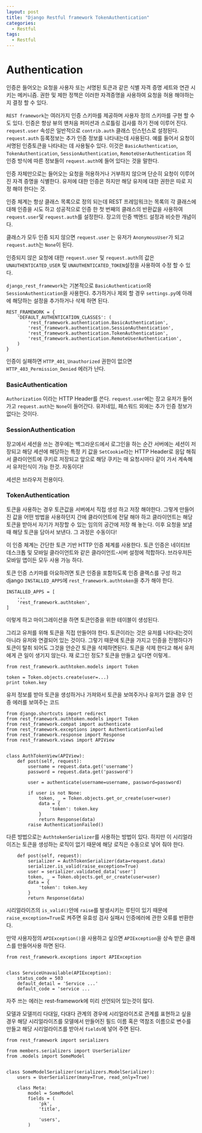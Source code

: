 ```yaml
---
layout: post
title: "Django Restful framework TokenAuthentication"
categories:
  - Restful
tags:
  - Restful
---
```


# Authentication

인증은 들어오는 요청을 사용자 또는 서명된 토큰과 같은 식별 자격 증명 세트와 연관 시키는 메커니즘. 권한 및 제한 정책은 이러한 자격증명을 사용하여 요청을 허용 해야하는지 결정 할 수 있다.

`REST framework`는 여러가지 인증 스키마를 제공하며 사용자 정의 스키마를 구현 할 수도 있다.
인증은 항상 뷰의 맨처음 퍼미션과 스로틀링 검사를 하기 전에 이루어 진다.
`request.user` 속성은 일반적으로 `contrib.auth` 클래스 인스턴스로 설정된다.
`request.auth` 등록정보는 추가 인증 정보를 나타내는데 사용된다. 예를 들어서 요청이 서명된 인증토큰을 나타내는 데 사용될수 있다. 이것은 `BasicAuthentication`, `TokenAuthentication`, `SessionAuthentication`, `RemoteUserAuthentication` 의 인증 방식에 따른 정보들이 `request.auth`에 들어 있다는 것을 말한다.

인증 자체만으로는 들어오는 요청을 허용하거나 거부하지 않으며 단순히 요청이 이루어진 자격 증명을 식별한다. 유저에 대한 인증은 하지만 해당 유저에 대한 권한은 따로 지정 해야 한다는 것.

 인증 체계는 항상 클래스 목록으로 정의 되는데 REST 프레임워크는 목록의 각 클래스에 대해 인증을 시도 하고 성공적으로 인증 한 첫 번째의 클래스의 반환값을 사용하여 `request.user`및 `request.auth`를 설정한다. 장고의 인증 백엔드 설정과 비슷한 개념이다.
 
 클래스가 모두 인증 되지 않으면 `request.user` 는 유저가 `AnonymousUser`가 되고 `request.auth`는 `None`이 된다.
 
 인증되지 않은 요청에 대한 `request.user` 및 `request.auth`의 값은 `UNAUTHENTICATED_USER` 및 `UNAUTHENTICATED_TOKEN`설정을 사용하여 수정 할 수 있다.
 
 `django_rest_framework`는 기본적으로 `BasicAuthentication`와 `SessionAuthentication`을 사용한다. 추가하거나 제외 할 경우 `settings.py`에 아래에 해당하는 설정을 추가하거나 삭제 하면 된다.
 
```
REST_FRAMEWORK = {
    'DEFAULT_AUTHENTICATION_CLASSES': (
        'rest_framework.authentication.BasicAuthentication',
        'rest_framework.authentication.SessionAuthentication',
        'rest_framework.authentication.TokenAuthentication',
        'rest_framework.authentication.RemoteUserAuthentication',
    )
}
```

인증이 실패하면 `HTTP_401_Unauthorized` 권한이 없으면 `HTTP_403_Permission_Denied` 에러가 난다.

### BasicAuthentication
`Authorization` 이라는 HTTP Header를 쓴다. `request.user`에는 장고 유저가 들어가고 `request.auth`는 `None`이 들어간다. 유저네임, 패스워드 외에는 추가 인증 정보가 없다는 것이다.


### SessionAuthentication
장고에서 세션을 쓰는 경우에는 백그라운드에서 로그인을 하는 순간 서버에는 세션이 저장되고 해당 세션에 해당하는 특정 키 값을 `SetCookie`라는 HTTP Header로 응답 해줘서 클라이언트에 쿠키로 저장되고 앞으로 해당 쿠키는 매 요청시마다 같이 가서 계속해서 유저인식이 가능 한것. 자동이다!

세션은 브라우저 전용이다.

### TokenAuthentication
토큰을 사용하는 경우 토큰값을 서버에서 직접 생성 하고 저장 해야한다. 그렇게 만들어진 값을 어떤 방법을 사용하던지 간에 클라이언트에 전달 해야 하고 클라이언트는 해당 토큰을 받아서 자기가 저장할 수 있는 임의의 공간에 저장 해 놓는다. 이후 요청을 보낼때 해당 토큰을 담아서 보낸다. 그 과정은 수동이다!

이 인증 체계는 간단한 토큰 기반 HTTP 인증 체계를 사용한다. 토큰 인증은 네이티브 데스크톱 및 모바일 클라이언트와 같은 클라이언트-서버 설정에 적합하다. 브라우저든 모바일 앱이든 모두 사용 가능 하다.

토큰 인증 스키마를 아요하려면 토큰 인증을 포함하도록 인증 클랙스를 구성 하고 django `INSTALLED_APPS`에 `rest_framework.authtoken`을 추가 해야 한다.
```
INSTALLED_APPS = [
    ...
    'rest_framework.authtoken',
]
```
이렇게 하고 마이그레이션을 하면 토큰인증을 위한 테이블이 생성된다.

그리고 유저를 위해 토큰을 직접 만들어야 한다. 
토큰이라는 것은 유저를 나타내는것이 아니라 유저와 연결되어 있는 것이다. 그렇기 때문에 토큰을 가지고 인증을 진행하다가 토큰이 탈취 되어도 그것을 안순간 토큰을 삭제하면된다. 토큰을 삭제 한다고 해서 유저에게 큰 일이 생기지 않는다. 재 로그인 정도?
토큰을 만들고 싶다면 이렇게..
```
from rest_framework.authtoken.models import Token

token = Token.objects.create(user=...)
print token.key
```

유저 정보를 받아 토큰을 생성하거나 가져와서 토큰을 보여주거나 유저가 없을 경우 인증 에러를 보여주는 코드
```
from django.shortcuts import redirect
from rest_framework.authtoken.models import Token
from rest_framework.compat import authenticate
from rest_framework.exceptions import AuthenticationFailed
from rest_framework.response import Response
from rest_framework.views import APIView


class AuthTokenView(APIView):
    def post(self, request):
        username = request.data.get('username')
        password = request.data.get('password')

        user = authenticate(username=username, password=password)

        if user is not None:
            token, _ = Token.objects.get_or_create(user=user)
            data = {
                'token': token.key
            }
            return Response(data)
        raise AuthenticationFailed()
```
다른 방법으로는 `AuthtokenSerializer`를 사용하는 방법이 있다. 하지만 이 시리얼라이즈는 토큰을 생성하는 로직이 없기 때문에 해당 로직은 수동으로 넣어 줘야 한다.
```
    def post(self, request):
        serializer = AuthTokenSerializer(data=request.data)
        serializer.is_valid(raise_exception=True)
        user = serializer.validated_data['user']
        token, _ = Token.objects.get_or_create(user=user)
        data = {
            'token': token.key
        }
        return Response(data)
```
시리얼라이즈의 `is_valid()`안에 `raise`를 발생시키는 루틴이 있기 때문에 `raise_exception=True`로 켜주면 유효성 검사 실패시 인증에러에 관한 오류를 반환한다.

만약 사용자정의 `APIException()`을 사용하고 싶으면 `APIException`을 상속 받은 클래스를 만들어사용 하면 된다.
```
from rest_framework.exceptions import APIException


class ServiceUnavailable(APIException):
    status_code = 503
    default_detail = 'Service ...'
    default_code = 'service ...
```
자주 쓰는 에러는 rest-framework에 미리 선언되어 있는것이 많다.

모델과 모델끼리 다대일, 다대다 관계의 경우에 시리얼라이즈로 관계를 표현하고 싶을 경우 해당 시리얼라이즈를 모델에서 만들어진 필드 이름 혹은 역참조 이름으로 변수를 만들고 해당 시리얼라이즈를 받아서 `fields`에 넣어 주면 된다.
```
from rest_framework import serializers

from members.serializers import UserSerializer
from .models import SomeModel


class SomeModelSerializer(serializers.ModelSerializer):
    users = UserSerializer(many=True, read_only=True)

    class Meta:
        model = SomeModel
        fields = (
            'pk',
            'title',

            'users',
        )
```